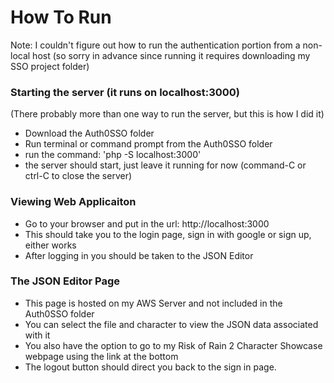 # How To Run
Note: I couldn't figure out how to run the authentication portion from a non-local host (so sorry in advance since running it requires downloading my SSO project folder)

### Starting the server (it runs on localhost:3000)
(There probably more than one way to run the server, but this is how I did it)
- Download the Auth0SSO folder
- Run terminal or command prompt from the Auth0SSO folder
- run the command: 'php -S localhost:3000'
- the server should start, just leave it running for now (command-C or ctrl-C to close the server)

### Viewing Web Applicaiton
- Go to your browser and put in the url: http://localhost:3000
- This should take you to the login page, sign in with google or sign up, either works
- After logging in you should be taken to the JSON Editor

### The JSON Editor Page
- This page is hosted on my AWS Server and not included in the Auth0SSO folder
- You can select the file and character to view the JSON data associated with it
- You also have the option to go to my Risk of Rain 2 Character Showcase webpage using the link at the bottom
- The logout button should direct you back to the sign in page.

